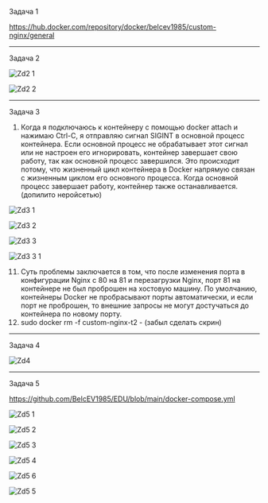 Задача 1

https://hub.docker.com/repository/docker/belcev1985/custom-nginx/general

--------------------------

Задача 2


![Zd2 1](https://github.com/user-attachments/assets/9fa60d40-39b1-41ce-b4d2-20445aa899b5)

![Zd2 2](https://github.com/user-attachments/assets/a45a3697-c86d-4a1f-97b3-c79f39583fcf)

--------------------------

Задача 3

1. Когда я подключаюсь к контейнеру с помощью docker attach и нажимаю Ctrl-C, я отправляю сигнал SIGINT в основной процесс контейнера. Если основной процесс не обрабатывает этот сигнал или не настроен его игнорировать, контейнер завершает свою работу, так как основной процесс завершился. Это происходит потому, что жизненный цикл контейнера в Docker напрямую связан с жизненным циклом его основного процесса. Когда основной процесс завершает работу, контейнер также останавливается. (допилито неройсетью)

![Zd3 1](https://github.com/user-attachments/assets/e481d781-6dc9-4787-9be6-a9536bf0c7f6)

![Zd3 2](https://github.com/user-attachments/assets/9aaa5c18-44c3-41ff-9e86-a00204aea57c)

![Zd3 3](https://github.com/user-attachments/assets/2267f7b8-2360-4c1b-9c41-67defa78ae1f)

![Zd3 3 1](https://github.com/user-attachments/assets/ed0da3a1-abdf-4f63-94f6-0ba4c34dea4c)

11. Суть проблемы заключается в том, что после изменения порта в конфигурации Nginx с 80 на 81 и перезагрузки Nginx, порт 81 на контейнере не был проброшен на хостовую машину. По умолчанию, контейнеры Docker не пробрасывают порты автоматически, и если порт не проброшен, то внешние запросы не могут достучаться до контейнера по новому порту.
12. sudo docker rm -f custom-nginx-t2 - (забыл сделать скрин)

--------------------------

Задача 4

![Zd4](https://github.com/user-attachments/assets/1ee70848-52bb-4467-b129-8a19c3d605d3)

--------------------------

Задача 5

https://github.com/BelcEV1985/EDU/blob/main/docker-compose.yml

![Zd5 1](https://github.com/user-attachments/assets/ffca8044-280b-4ec9-a558-09f775274464)

![Zd5 2](https://github.com/user-attachments/assets/ecb742e7-9c34-4c0a-891d-72e0d0f92718)

![Zd5 3](https://github.com/user-attachments/assets/82f89322-083d-4bbd-80ff-c964353f8512)

![Zd5 4](https://github.com/user-attachments/assets/8dc7b79d-c187-434b-8759-839fe479766d)

![Zd5 6](https://github.com/user-attachments/assets/60b8de78-cf24-4b55-8e6e-a73a66c46b3d)

![Zd5 5](https://github.com/user-attachments/assets/c458e1dc-5fcb-4404-b853-690e058cb3d4)
